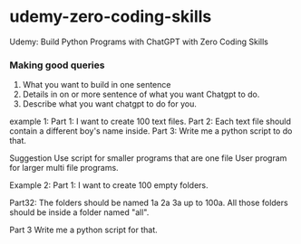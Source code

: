 # udemy-zero-coding-skills
Udemy: Build Python Programs with ChatGPT with Zero Coding Skills


### Making good queries
1. What you want to build in one sentence
2. Details in on or more sentence of what you want
    Chatgpt to do.
3. Describe what you want chatgpt to do for you.

example 1:
Part 1:
I want to create 100 text files.
Part 2:
Each text file should contain a different boy's name inside.
Part 3:
Write me a python script to do that.

Suggestion 
Use script for smaller programs that are one file
User program for larger multi file programs.

Example 2:
Part 1:
I want to create 100 empty folders.  

Part32:
The folders should be named 1a 2a 3a up to 100a.
All those folders should be inside a folder named "all".

Part 3
Write me a python script for that.